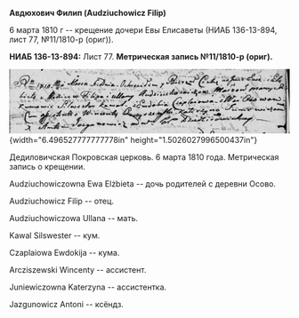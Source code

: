 **Авдюхович Филип (Audziuchowicz Filip)**

6 марта 1810 г -- крещение дочери Евы Елисаветы (НИАБ 136-13-894, лист
77, №11/1810-р (ориг)).

**НИАБ 136-13-894:** Лист 77. **Метрическая запись №11/1810-р (ориг).**

![](./media/eb5c2e2e5d5a3192b1d5a04f8454259cc08566d4.png){width="6.496527777777778in"
height="1.5026027996500437in"}

Дедиловичская Покровская церковь. 6 марта 1810 года. Метрическая запись
о крещении.

Audziuchowiczowna Ewa Elżbieta -- дочь родителей с деревни Осовo.

Audziuchowicz Filip -- отец.

Audziuchowiczowa Ullana -- мать.

Kawal Silswester -- кум.

Czaplaiowa Ewdokija -- кума.

Arcziszewski Wincenty -- ассистент.

Juniewiczowna Katerzyna -- ассистентка.

Jazgunowicz Antoni -- ксёндз.

